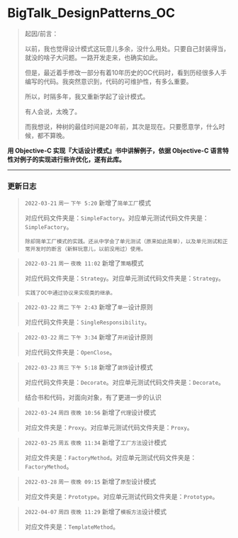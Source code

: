 # BigTalk_DesignPatterns_OC
> 起因/前言：
> 
> 以前，我也觉得设计模式这玩意儿多余，没什么用处。只要自己封装得当，就没的啥子大问题。一路开发走来，也确实如此。
> 
> 但是，最近着手修改一部分有着10年历史的OC代码时，看到历经很多人手编写的代码。我突然意识到，代码的可维护性，有多么重要。
> 
> 所以，时隔多年，我又重新学起了设计模式。
> 
> 有人会说，太晚了。
> 
> 而我想说，种树的最佳时间是20年前，其次是现在。只要愿意学，什么时候，都不算晚。

**用 Objective-C 实现『大话设计模式』书中讲解例子，依据 Objective-C 语言特性对例子的实现进行些许优化，遂有此库。**

---

### 更新日志
> `2022-03-21` `周一` `下午 5:20` 新增了`简单工厂`模式
> 
> 对应代码文件夹是：`SimpleFactory`。对应单元测试代码文件夹是：`SimpleFactory`。
> 
> `除却简单工厂模式的实践。还从中学会了单元测试（原来如此简单），以及单元测试和正常开发时的断言（新鲜玩意儿，以前没用过）使用。`

> `2022-03-21` `周一` `夜晚 11:02` 新增了`策略`模式
>
> 对应代码文件夹是：`Strategy`。对应单元测试代码文件夹是：`Strategy`。
>
> `实践了OC中通过协议来实现类的继承。`

> `2022-03-22` `周二`  `下午 2:43` 新增了`单一`设计原则
>
> 对应代码文件夹是：`SingleResponsibility`。

> `2022-03-22` `周二`  `下午 3:34` 新增了`开闭`设计原则
>
> 对应代码文件夹是：`OpenClose`。

> `2022-03-23` `周三`  `下午 5:18` 新增了`装饰`设计模式
>
> 对应代码文件夹是：`Decorate`。对应单元测试代码文件夹是：`Decorate`。
> 
> 结合书和代码，对面向对象，有了更进一步的认识

> `2022-03-24` `周四`  `夜晚 10:56` 新增了`代理`设计模式
>
> 对应文件夹是：`Proxy`。对应单元测试代码文件夹是：`Proxy`。

> `2022-03-25` `周五`  `夜晚 11:34` 新增了`工厂方法`设计模式
>
> 对应文件夹是：`FactoryMethod`。对应单元测试代码文件夹是：`FactoryMethod`。

> `2022-03-28` `周一`  `夜晚 09:15` 新增了`原型`设计模式
> 
> 对应文件夹是：`Prototype`。对应单元测试代码文件夹是：`Prototype`。

> `2022-04-07` `周四`  `夜晚 11:29` 新增了`模板方法`设计模式
> 
> 对应文件夹是：`TemplateMethod`。
